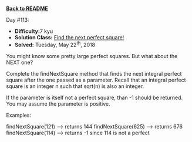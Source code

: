 ﻿<a href=https://github.com/hlais/Kata---a---Day><b>Back to README</b><a>

Day #113: 

* <b>Difficulty:</b>7 kyu
* <b>Solution Class:</b> [Find the next perfect square!](FindNextSquare.cs)
* <b>Solved:</b> Tuesday, May 22<sup>th</sup>, 2018

You might know some pretty large perfect squares. But what about the NEXT one?

Complete the findNextSquare method that finds the next integral perfect square after the one passed as a parameter. Recall that an integral perfect square is an integer n such that sqrt(n) is also an integer.

If the parameter is itself not a perfect square, than -1 should be returned. You may assume the parameter is positive.

Examples:

findNextSquare(121) --> returns 144
findNextSquare(625) --> returns 676
findNextSquare(114) --> returns -1 since 114 is not a perfect
